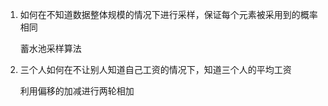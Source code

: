 1. 如何在不知道数据整体规模的情况下进行采样，保证每个元素被采用到的概率相同

   蓄水池采样算法

2. 三个人如何在不让别人知道自己工资的情况下，知道三个人的平均工资

   利用偏移的加减进行两轮相加


